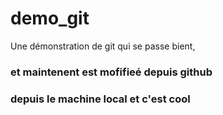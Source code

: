 # demo_git
Une démonstration de git qui se passe bient,

<p><h3>et maintenent est mofifieé depuis github</h3></p>
<p><h3> depuis le machine local et c'est cool</h3><p>
